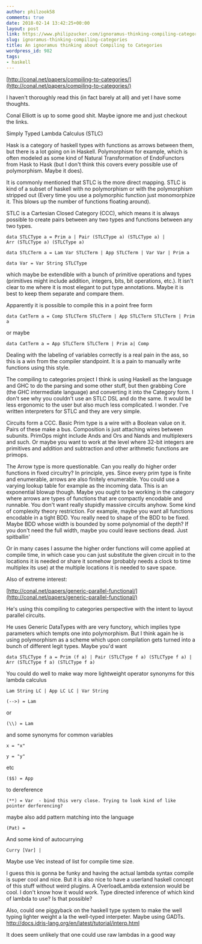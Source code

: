 ```yaml
---
author: philzook58
comments: true
date: 2018-02-14 13:42:25+00:00
layout: post
link: https://www.philipzucker.com/ignoramus-thinking-compiling-categories/
slug: ignoramus-thinking-compiling-categories
title: An ignoramus thinking about Compiling to Categories
wordpress_id: 982
tags:
- haskell
---
```


[http://conal.net/papers/compiling-to-categories/](http://conal.net/papers/compiling-to-categories/)

I haven't thoroughly read this (in fact barely at all) and yet I have some thoughts.

Conal Elliott is up to some good shit. Maybe ignore me and just checkout the links.

Simply Typed Lambda Calculus (STLC)

Hask is a category of haskell types with functions as arrows between them, but there is a lot going on in Haskell. Polymorphism for example, which is often modeled as some kind of Natural Transformation of EndoFunctors from Hask to Hask (but I don't think this covers every possible use of polymorphism. Maybe it does).

It is commonly mentioned that STLC is the more direct mapping. STLC is kind of a subset of haskell with no polymorphism or with the polymorphism stripped out (Every time you use a polymorphic function just monomorphize it. This blows up the number of functions floating around).

STLC is a Cartesian Closed Category (CCC), which means it is always possible to create pairs between any two types and functions between any two types.
```
data STLCType a = Prim a | Pair (STLCType a) (STLCType a) | Arr (STLCType a) (STLCType a)

data STLCTerm a = Lam Var STLCTerm | App STLCTerm | Var Var | Prim a

data Var = Var String STLCType
```



which maybe be extendible with a bunch of primitive operations and types (primitives might include addition, integers, bits, bit operations, etc.). It isn't clear to me where it is most elegant to put type annotations. Maybe it is best to keep them separate and compare them.

Apparently it is possible to compile this in a point free form
```
data CatTerm a = Comp STLCTerm STLCTerm | App STLCTerm STLCTerm | Prim a
```
or maybe
```
data CatTerm a = App STLCTerm STLCTerm | Prim a| Comp
```
Dealing with the labeling of variables correctly is a real pain in the ass, so this is a win from the compiler standpoint. It is a pain to manually write functions using this style.

The compiling to categories project I think is using Haskell as the language and GHC to do the parsing and some other stuff, but then grabbing Core (the GHC intermediate language) and converting it into the Category form. I don't see why you couldn't use an STLC DSL and do the same. It would be less ergonomic to the user but also much less complicated. I wonder. I've written interpreters for STLC and they are very simple.

Circuits form a CCC. Basic Prim type is a wire with a Boolean value on it. Pairs of these make a bus. Composition is just attaching wires between subunits. PrimOps might include Ands and Ors and Nands and multiplexers and such. Or maybe you want to work at the level where 32-bit integers are primitives and addition and subtraction and other arithmetic functions are primops.

The Arrow type is more questionable. Can you really do higher order functions in fixed circuitry? In principle, yes. Since every prim type is finite and enumerable, arrows are also finitely enumerable. You could use a varying lookup table for example as the incoming data. This is an exponential blowup though. Maybe you ought to be working in the category where arrows are types of functions that are compactly encodable and runnable. You don't want really stupidly massive circuits anyhow. Some kind of complexity theory restriction. For example, maybe you want all functions encodable in a tight BDD. You really need to shape of the BDD to be fixed. Maybe BDD whose width is bounded by some polynomial of the depth? If you don't need the full width, maybe you could leave sections dead. Just spitballin'

Or in many cases I assume the higher order functions will come applied at compile time, in which case you can just substitute the given circuit in to the locations it is needed or share it somehow (probably needs a clock to time multiplex its use) at the multiple locations it is needed to save space.

Also of extreme interest:

[http://conal.net/papers/generic-parallel-functional/](http://conal.net/papers/generic-parallel-functional/)

He's using this compiling to categories perspective with the intent to layout parallel circuits.

He uses Generic DataTypes with are very functory, which implies type parameters which tempts one into polymorphism. But I think again he is using polymorphism as a scheme which upon compilation gets turned into a bunch of different legit types. Maybe you'd want
```
data STLCType f a = Prim (f a) | Pair (STLCType f a) (STLCType f a) | Arr (STLCType f a) (STLCType f a)
```


You could do well to make way more lightweight operator synonyms for this lambda calculus
```
Lam String LC | App LC LC | Var String

(-->) = Lam
```
or
```
(\\) = Lam
```
and some synonyms for common variables
```
x = "x"

y = "y"
```
etc


```
($$) = App
```
to dereference
```
(**) = Var  - bind this very close. Trying to look kind of like pointer derferencing?
```
maybe also add pattern matching into the language
```
(Pat) =
```
And some kind of autocurrying
```
Curry [Var] |
```
Maybe use Vec instead of list for compile time size.

I guess this is gonna be funky and having the actual lambda syntax compile is super cool and nice. But it is also nice to have a userland haskell concept of this stuff without weird plugins. A OverloadLambda extension would be cool. I don't know how it would work. Type directed inference of which kind of lambda to use? Is that possible?



Also, could one piggyback on the haskell type system to make the well typing lighter weight a la the well-typed interpeter. Maybe using GADTs. http://docs.idris-lang.org/en/latest/tutorial/interp.html

It does seem unlikely that one could use raw lambdas in a good way


